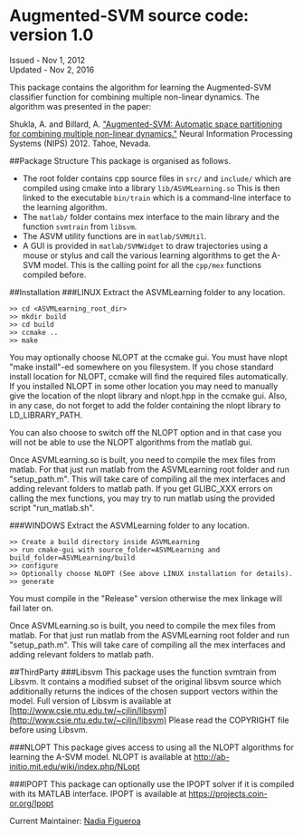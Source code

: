 Augmented-SVM source code: version 1.0 
=======================
Issued - Nov 1, 2012   
Updated - Nov 2, 2016

This package contains the algorithm for learning the Augmented-SVM 
classifier function for combining multiple non-linear dynamics. 
The algorithm was presented in the paper:

Shukla, A. and Billard, A. ["Augmented-SVM: Automatic space partitioning 
for combining multiple non-linear dynamics."](https://papers.nips.cc/paper/4654-augmented-svm-automatic-space-partitioning-for-combining-multiple-non-linear-dynamics.pdf) Neural Information 
Processing Systems (NIPS) 2012. Tahoe, Nevada.

##Package Structure
This package is organised as follows. 
- The root folder contains cpp source  files in ```src/``` and ```include/``` which are compiled using cmake into a library
``lib/ASVMLearning.so`` This is then linked to the executable ```bin/train``` which
is a command-line interface to the learning algorithm. 
- The ```matlab/``` folder contains mex interface to the main library and the function ```svmtrain``` from ```libsvm```.
- The ASVM utility functions are in ```matlab/SVMUtil```.
- A GUI is provided in ```matlab/SVMWidget``` to draw trajectories using a mouse or stylus and call the various learning algorithms to get the A-SVM model. This is the calling
point for all the ```cpp/mex``` functions compiled before. 


##Installation
###LINUX
Extract the ASVMLearning folder to any location.
```
>> cd <ASVMLearning_root_dir>
>> mkdir build
>> cd build
>> ccmake ..
>> make
```

You may optionally choose NLOPT at the ccmake gui. You must have nlopt "make install"-ed
somewhere on you filesystem. If you chose standard install location for NLOPT, ccmake 
will find the required files automatically. If you installed NLOPT in some other location
you may need to manually give the location of the nlopt library and nlopt.hpp in the ccmake 
gui. Also, in any case, do not forget to add the folder containing the nlopt library to 
LD_LIBRARY_PATH.

You can also choose to switch off the NLOPT option and in that case you will not be able to
use the NLOPT algorithms from the matlab gui.

Once ASVMLearning.so is built, you need to compile the mex files from matlab. For that just run
matlab from the ASVMLearning root folder and run "setup_path.m". This will take care of compiling
all the mex interfaces and adding relevant folders to matlab path. If you get GLIBC_XXX errors on 
calling the mex functions, you may try to run matlab using the provided script "run_matlab.sh".

###WINDOWS
Extract the ASVMLearning folder to any location.
```
>> Create a build directory inside ASVMLearning
>> run cmake-gui with source_folder=ASVMLearning and build_folder=ASVMLearning/build
>> configure
>> Optionally choose NLOPT (See above LINUX installation for details).
>> generate
```
You must compile in the "Release" version otherwise the mex linkage will fail later on.

Once ASVMLearning.so is built, you need to compile the mex files from matlab. For that just run
matlab from the ASVMLearning root folder and run "setup_path.m". This will take care of compiling
all the mex interfaces and adding relevant folders to matlab path.


##ThirdParty
###Libsvm
This package uses the function svmtrain from Libsvm. It contains a modified
subset of the original libsvm source which additionally returns the indices 
of the chosen support vectors within the model. Full version of Libsvm is 
available at 
[http://www.csie.ntu.edu.tw/~cjlin/libsvm](http://www.csie.ntu.edu.tw/~cjlin/libsvm)
Please read the COPYRIGHT file before using Libsvm.

###NLOPT
This package gives access to using all the NLOPT algorithms for learning the
A-SVM model. NLOPT is available at
http://ab-initio.mit.edu/wiki/index.php/NLopt

###IPOPT
This package can optionally use the IPOPT solver if it is compiled with its
MATLAB interface. IPOPT is available at
https://projects.coin-or.org/Ipopt


Current Maintainer: [Nadia Figueroa](http://lasa.epfl.ch/people/member.php?SCIPER=238387)


